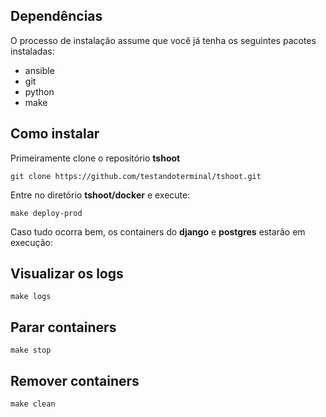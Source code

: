
## Dependências

O processo de instalação assume que você já tenha os seguintes pacotes instaladas:

- ansible
- git
- python
- make


## Como instalar

Primeiramente clone o repositório **tshoot**

    git clone https://github.com/testandoterminal/tshoot.git
    
Entre no diretório **tshoot/docker** e execute:

    make deploy-prod

Caso tudo ocorra bem, os containers do **django** e **postgres** estarão em execução:

## Visualizar os logs

    make logs
    
## Parar containers

    make stop

## Remover containers

    make clean


